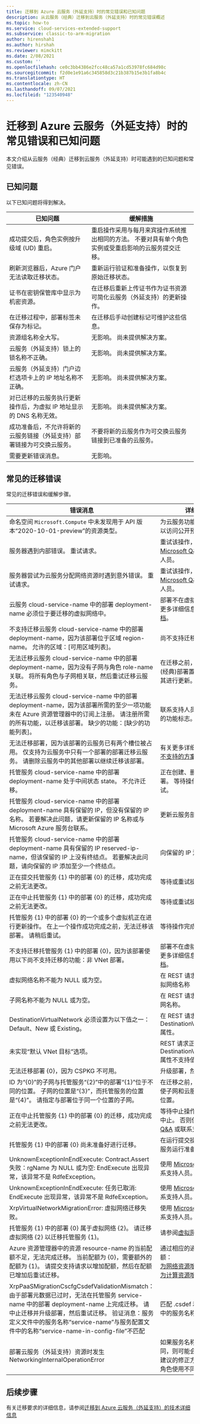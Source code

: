 ```yaml
---
title: 迁移到 Azure 云服务（外延支持）时的常见错误和已知问题
description: 从云服务（经典）迁移到云服务（外延支持）时的常见错误概述
ms.topic: how-to
ms.service: cloud-services-extended-support
ms.subservice: classic-to-arm-migration
author: hirenshah1
ms.author: hirshah
ms.reviewer: mimckitt
ms.date: 2/08/2021
ms.custom: ''
ms.openlocfilehash: ce0c3bb4386e2fcc48ca57a1cd53978fc684d98c
ms.sourcegitcommit: f2d0e1e91a6c345858d3c21b387b15e3b1fa8b4c
ms.translationtype: HT
ms.contentlocale: zh-CN
ms.lasthandoff: 09/07/2021
ms.locfileid: "123540948"
---
```

# <a name="common-errors-and-known-issues-when-migration-to-azure-cloud-services-extended-support"></a>迁移到 Azure 云服务（外延支持）时的常见错误和已知问题

本文介绍从云服务（经典）迁移到云服务（外延支持）时可能遇到的已知问题和常见错误。 

## <a name="known-issues"></a>已知问题
以下已知问题将得到解决。

| 已知问题 | 缓解措施 | 
|---|---|
| 成功提交后，角色实例按升级域 (UD) 重启。 | 重启操作采用与每月来宾操作系统推出相同的方法。 不要对具有单个角色实例或受重启影响的云服务提交迁移。| 
| 刷新浏览器后，Azure 门户无法读取迁移状态。 | 重新运行验证和准备操作，以恢复到原始迁移状态。 | 
| 证书在密钥保管库中显示为机密资源。 | 在迁移后重新上传证书作为证书资源可简化云服务（外延支持）的更新操作。 | 
| 在迁移过程中，部署标签未保存为标记。 | 在迁移后手动创建标记可维护这些信息。
| 资源组名称全大写。 | 无影响。 尚未提供解决方案。 |
| 云服务（外延支持）锁上的锁名称不正确。 | 无影响。 尚未提供解决方案。 | 
| 云服务（外延支持）门户边栏选项卡上的 IP 地址名称不正确。 | 无影响。 尚未提供解决方案。 | 
| 对已迁移的云服务执行更新操作后，为虚拟 IP 地址显示的 DNS 名称无效。 | 无影响。 尚未提供解决方案。 | 
| 成功准备后，不允许将新的云服务链接（外延支持）部署链接为可交换云服务。 | 不要将新的云服务作为可交换云服务链接到已准备的云服务。 | 
| 需要更新错误消息。 | 无影响。 | 

## <a name="common-migration-errors"></a>常见的迁移错误
常见的迁移错误和缓解步骤。 

| 错误消息 | 详细信息 | 
|---|---|
| 命名空间 `Microsoft.Compute` 中未发现用于 API 版本“2020-10-01-preview”的资源类型。 | 为云服务功能标志[注册订阅](in-place-migration-overview.md#setup-access-for-migration)以访问公开预览版。 | 
| 服务器遇到内部错误。 重试请求。 | 重试该操作，或者使用 [Microsoft Q&A](/answers/topics/azure-cloud-services-extended-support.html) 或联系支持人员。 | 
| 服务器尝试为云服务分配网络资源时遇到意外错误。 重试请求。 | 重试该操作，或者使用 [Microsoft Q&A](/answers/topics/azure-cloud-services-extended-support.html) 或联系支持人员。 | 
| 云服务 cloud-service-name 中的部署 deployment-name 必须位于要迁移的虚拟网络中。 | 部署不在虚拟网络中。 有关更多详细信息，请参阅[此文档](in-place-migration-technical-details.md#migration-of-deployments-not-in-a-virtual-network)。 | 
| 不支持迁移云服务 cloud-service-name 中的部署 deployment-name，因为该部署位于区域 region-name。 允许的区域：[可用区域列表]。 | 尚不支持迁移区域。 | 
| 无法迁移云服务 cloud-service-name 中的部署 deployment-name，因为没有子网与角色 role-name 关联。 将所有角色与子网相关联，然后重试迁移云服务。 | 在迁移之前，通过将云服务(经典)部署置于子网中来对其进行更新。 |  
| 无法迁移云服务 cloud-service-name 中的部署 deployment-name，因为该部署所需的至少一项功能未在 Azure 资源管理器中的订阅上注册。 请注册所需的所有功能，以迁移该部署。 缺少的功能：[缺少的功能列表]。 | 联系支持人员以获取已注册的功能标志。 | 
| 无法迁移部署，因为该部署的云服务已有两个槽位被占用。 仅支持为云服务中只有一个部署的部署迁移云服务。 请删除云服务中的其他部署以继续迁移该部署。 | 有关更多详细信息，请参阅[不支持的方案](in-place-migration-technical-details.md#unsupported-configurations--migration-scenarios)列表。 | 
| 托管服务 cloud-service-name 中的部署 deployment-name 处于中间状态 state。 不允许迁移。 | 正在创建、删除或更新部署。 等待操作完成，然后重试。 | 
| 托管服务 cloud-service-name 中的部署 deployment-name 具有保留的 IP，但没有保留的 IP 名称。 若要解决此问题，请更新保留的 IP 名称或与 Microsoft Azure 服务台联系。 | 更新云服务部署。 | 
| 托管服务 cloud-service-name 中的部署 deployment-name 具有保留的 IP reserved-ip-name，但该保留的 IP 上没有终结点。 若要解决此问题，请向保留的 IP 添加至少一个终结点。 | 向保留的 IP 添加终结点。 | 
| 正在提交托管服务 {1} 中的部署 {0} 的迁移，成功完成之前无法更改。  | 等待或重试操作。 | 
| 正在中止托管服务 {1} 中的部署 {0} 的迁移，成功完成之前无法更改。 | 等待或重试操作。 |
| 托管服务 {1} 中的部署 {0} 的一个或多个虚拟机正在进行更新操作。 在上一个操作成功完成之前，无法迁移该部署。 请稍后重试。 | 等待操作完成。 | 
| 不支持迁移托管服务 {1} 中的部署 {0}，因为该部署使用以下尚不支持迁移的功能：非 VNet 部署。| 部署不在虚拟网络中。 有关更多详细信息，请参阅[此文档](in-place-migration-technical-details.md#migration-of-deployments-not-in-a-virtual-network)。 | 
| 虚拟网络名称不能为 NULL 或为空。 | 在 REST 请求正文中提供虚拟网络名称 | 
| 子网名称不能为 NULL 或为空。 | 在 REST 请求正文中提供子网名称。 | 
| DestinationVirtualNetwork 必须设置为以下值之一：Default、New 或 Existing。 | 在 REST 请求正文中提供 DestinationVirtualNetwork 属性。 | 
| 未实现“默认 VNet 目标”选项。 | REST 请求正文中的 DestinationVirtualNetwork 属性不支持值“Default”。 | 
| 无法迁移部署 {0}，因为 CSPKG 不可用。 | 升级部署，然后重试。 | 
| ID 为“{0}”的子网与托管服务“{2}”中的部署“{1}”位于不同的位置。 子网的位置是“{3}”，而托管服务的位置是“{4}”。  请指定与部署位于同一个位置的子网。 | 在迁移之前，更新云服务，使子网和云服务位于同一个位置。 | 
| 正在中止托管服务 {1} 中的部署 {0} 的迁移，成功完成之前无法更改。 | 等待中止操作完成，或重试中止。 否则使用 [Microsoft Q&A](/answers/topics/azure-cloud-services-extended-support.html) 或联系支持人员。 | 
| 托管服务 {1} 中的部署 {0} 尚未准备好进行迁移。 | 在运行提交操作之前，对云服务运行准备操作。 | 
| UnknownExceptionInEndExecute: Contract.Assert 失败：rgName 为 NULL 或为空: EndExecute 出现异常，该异常不是 RdfeException。 |   使用 [Microsoft Q&A](/answers/topics/azure-cloud-services-extended-support.html) 或联系支持人员。 | 
| UnknownExceptionInEndExecute: 任务已取消: EndExecute 出现异常，该异常不是 RdfeException。 | 使用 [Microsoft Q&A](/answers/topics/azure-cloud-services-extended-support.html) 或联系支持人员。 | 
| XrpVirtualNetworkMigrationError: 虚拟网络迁移失败。 | 使用 [Microsoft Q&A](/answers/topics/azure-cloud-services-extended-support.html) 或联系支持人员。 | 
| 托管服务 {1} 中的部署 {0} 属于虚拟网络 {2}。 请迁移虚拟网络 {2} 以迁移托管服务 {1}。 | 请参阅[虚拟网络迁移](in-place-migration-technical-details.md#virtual-network-migration)。 | 
| Azure 资源管理器中的资源 resource-name 的当前配额不足，无法完成迁移。 当前配额为 {0}，需要额外的配额为 {1}。 请提交支持请求以增加配额，然后在配额已增加后重试迁移。    | 通过相应的通道请求增加配额： <br>[为网络资源增加配额](../azure-portal/supportability/networking-quota-requests.md) <br>[为计算资源增加配额](../azure-portal/supportability/per-vm-quota-requests.md) | 
|XrpPaaSMigrationCscfgCsdefValidationMismatch：由于部署元数据已过时，无法在托管服务 service-name 中的部署 deployment-name 上完成迁移。 请中止迁移并升级部署，然后重试迁移。 验证消息：服务定义文件中的服务名称“service-name”与服务配置文件中的名称“service-name-in-config-file”不匹配|匹配 .csdef 和 .cscfg 文件中的服务名称|
|部署云服务（外延支持）资源时发生 NetworkingInternalOperationError| 如果服务名称与角色名称相同，则可能会出现此问题。 建议的修正方法是为服务和角色使用不同的名称|

## <a name="next-steps"></a>后续步骤
有关迁移要求的详细信息，请参阅[迁移到 Azure 云服务（外延支持）的技术详细信息](in-place-migration-technical-details.md)
